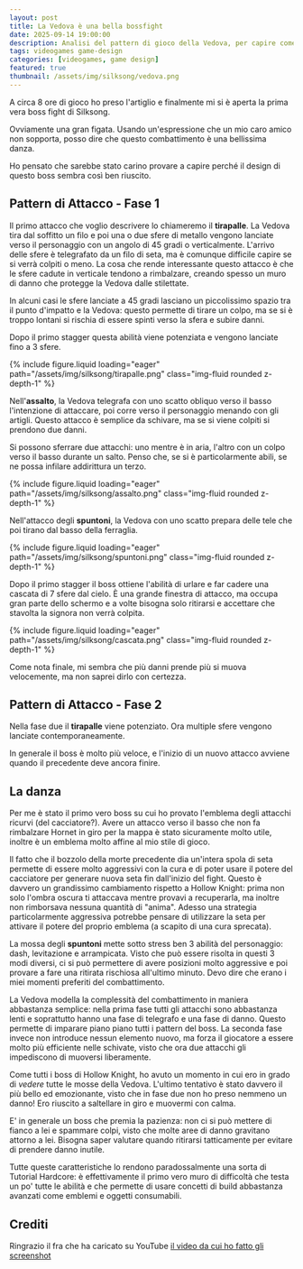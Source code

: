 ```yaml
---
layout: post
title: La Vedova è una bella bossfight
date: 2025-09-14 19:00:00
description: Analisi del pattern di gioco della Vedova, per capire come mai è una boss fight così gustosa
tags: videogames game-design
categories: [videogames, game design]
featured: true
thumbnail: /assets/img/silksong/vedova.png
---
```

A circa 8 ore di gioco ho preso l'artiglio e finalmente mi si è aperta la prima vera boss fight di Silksong.

Ovviamente una gran figata. Usando un'espressione che un mio caro amico non sopporta, posso dire che questo combattimento è una bellissima danza.

Ho pensato che sarebbe stato carino provare a capire perché il design di questo boss sembra così ben riuscito.


## Pattern di Attacco - Fase 1

Il primo attacco che voglio descrivere lo chiameremo il **tirapalle**. La Vedova tira dal soffitto un filo e poi una o due sfere di metallo vengono lanciate verso il personaggio con un angolo di 45 gradi o verticalmente. L'arrivo delle sfere è telegrafato da un filo di seta, ma è comunque difficile capire se si verrà colpiti o meno. La cosa che rende interessante questo attacco è che le sfere cadute in verticale tendono a rimbalzare, creando spesso un muro di danno che protegge la Vedova dalle stilettate.

In alcuni casi le sfere lanciate a 45 gradi lasciano un piccolissimo spazio tra il punto d'impatto e la Vedova: questo permette di tirare un colpo, ma se si è troppo lontani si rischia di essere spinti verso la sfera e subire danni.

Dopo il primo stagger questa abilità viene potenziata e vengono lanciate fino a 3 sfere.

{% include figure.liquid loading="eager" path="/assets/img/silksong/tirapalle.png" class="img-fluid rounded z-depth-1" %}

Nell'**assalto**, la Vedova telegrafa con uno scatto obliquo verso il basso l'intenzione di attaccare, poi corre verso il personaggio menando con gli artigli. Questo attacco è semplice da schivare, ma se si viene colpiti si prendono due danni.

Si possono sferrare due attacchi: uno mentre è in aria, l'altro con un colpo verso il basso durante un salto. Penso che, se si è particolarmente abili, se ne possa infilare addirittura un terzo.

{% include figure.liquid loading="eager" path="/assets/img/silksong/assalto.png" class="img-fluid rounded z-depth-1" %}

Nell'attacco degli **spuntoni**, la Vedova con uno scatto prepara delle tele che poi tirano dal basso della ferraglia.

{% include figure.liquid loading="eager" path="/assets/img/silksong/spuntoni.png" class="img-fluid rounded z-depth-1" %}

Dopo il primo stagger il boss ottiene l'abilità di urlare e far cadere una cascata di 7 sfere dal cielo. È una grande finestra di attacco, ma occupa gran parte dello schermo e a volte bisogna solo ritirarsi e accettare che stavolta la signora non verrà colpita.

{% include figure.liquid loading="eager" path="/assets/img/silksong/cascata.png" class="img-fluid rounded z-depth-1" %}

Come nota finale, mi sembra che più danni prende più si muova velocemente, ma non saprei dirlo con certezza.

## Pattern di Attacco - Fase 2
Nella fase due il **tirapalle** viene potenziato. Ora multiple sfere vengono lanciate contemporaneamente.

In generale il boss è molto più veloce, e l'inizio di un nuovo attacco avviene quando il precedente deve ancora finire.

## La danza
Per me è stato il primo vero boss su cui ho provato l'emblema degli attacchi ricurvi (del cacciatore?). Avere un attacco verso il basso che non fa rimbalzare Hornet in giro per la mappa è stato sicuramente molto utile, inoltre è un emblema molto affine al mio stile di gioco.

Il fatto che il bozzolo della morte precedente dia un'intera spola di seta permette di essere molto aggressivi con la cura e di poter usare il potere del cacciatore per generare nuova seta fin dall'inizio del fight. Questo è davvero un grandissimo cambiamento rispetto a Hollow Knight: prima non solo l'ombra oscura ti attaccava mentre provavi a recuperarla, ma inoltre non rimborsava nessuna quantità di "anima". Adesso una strategia particolarmente aggressiva potrebbe pensare di utilizzare la seta per attivare il potere del proprio emblema (a scapito di una cura sprecata).

La mossa degli **spuntoni** mette sotto stress ben 3 abilità del personaggio: dash, levitazione e arrampicata. Visto che può essere risolta in questi 3 modi diversi, ci si può permettere di avere posizioni molto aggressive e poi provare a fare una ritirata rischiosa all'ultimo minuto. Devo dire che erano i miei momenti preferiti del combattimento.

La Vedova modella la complessità del combattimento in maniera abbastanza semplice: nella prima fase tutti gli attacchi sono abbastanza lenti e soprattutto hanno una fase di telegrafo e una fase di danno. Questo permette di imparare piano piano tutti i pattern del boss. La seconda fase invece non introduce nessun elemento nuovo, ma forza il giocatore a essere molto più efficiente nelle schivate, visto che ora due attacchi gli impediscono di muoversi liberamente.

Come tutti i boss di Hollow Knight, ho avuto un momento in cui ero in grado di *vedere* tutte le mosse della Vedova. L'ultimo tentativo è stato davvero il più bello ed emozionante, visto che in fase due non ho preso nemmeno un danno! Ero riuscito a saltellare in giro e muovermi con calma.

E' in generale un boss che premia la pazienza: non ci si può mettere di fianco a lei e spammare colpi, visto che molte aree di danno gravitano attorno a lei. Bisogna saper valutare quando ritirarsi tatticamente per evitare di prendere danno inutile.

Tutte queste caratteristiche lo rendono paradossalmente una sorta di Tutorial Hardcore: è effettivamente il primo vero muro di difficoltà che testa un po' tutte le abilità e che permette di usare concetti di build abbastanza avanzati come emblemi e oggetti consumabili.


## Crediti
Ringrazio il fra che ha caricato su YouTube [il video da cui ho fatto gli screenshot](https://youtu.be/7vYSh0JwJoQ?si=FrfkZfk0PkqpnKbD)
